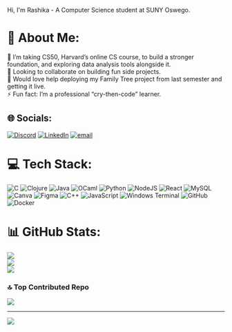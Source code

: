 Hi, I'm Rashika - A Computer Science student at SUNY Oswego.

# 💫 About Me:
🔭 I’m taking CS50, Harvard’s online CS course, to build a stronger foundation, and exploring data analysis tools alongside it.<br>👯 Looking to collaborate on building fun side projects.<br>🤝 Would love help deploying my Family Tree project from last semester and getting it live.<br>⚡ Fun fact:  I’m a professional “cry-then-code” learner.


## 🌐 Socials:
[![Discord](https://img.shields.io/badge/Discord-%237289DA.svg?logo=discord&logoColor=white)](https://discord.gg/ayy33grU) [![LinkedIn](https://img.shields.io/badge/LinkedIn-%230077B5.svg?logo=linkedin&logoColor=white)](https://linkedin.com/in/rashika-simkhada-3804b12ab) [![email](https://img.shields.io/badge/Email-D14836?logo=gmail&logoColor=white)](mailto:rashikasimkhada@gmail.com) 

# 💻 Tech Stack:
![C](https://img.shields.io/badge/c-%2300599C.svg?style=for-the-badge&logo=c&logoColor=white) ![Clojure](https://img.shields.io/badge/Clojure-%23Clojure.svg?style=for-the-badge&logo=Clojure&logoColor=Clojure) ![Java](https://img.shields.io/badge/java-%23ED8B00.svg?style=for-the-badge&logo=openjdk&logoColor=white) ![OCaml](https://img.shields.io/badge/OCaml-%23E98407.svg?style=for-the-badge&logo=ocaml&logoColor=white) ![Python](https://img.shields.io/badge/python-3670A0?style=for-the-badge&logo=python&logoColor=ffdd54) ![NodeJS](https://img.shields.io/badge/node.js-6DA55F?style=for-the-badge&logo=node.js&logoColor=white) ![React](https://img.shields.io/badge/react-%2320232a.svg?style=for-the-badge&logo=react&logoColor=%2361DAFB) ![MySQL](https://img.shields.io/badge/mysql-4479A1.svg?style=for-the-badge&logo=mysql&logoColor=white) ![Canva](https://img.shields.io/badge/Canva-%2300C4CC.svg?style=for-the-badge&logo=Canva&logoColor=white) ![Figma](https://img.shields.io/badge/figma-%23F24E1E.svg?style=for-the-badge&logo=figma&logoColor=white) ![C++](https://img.shields.io/badge/c++-%2300599C.svg?style=for-the-badge&logo=c%2B%2B&logoColor=white) ![JavaScript](https://img.shields.io/badge/javascript-%23323330.svg?style=for-the-badge&logo=javascript&logoColor=%23F7DF1E) ![Windows Terminal](https://img.shields.io/badge/Windows%20Terminal-%234D4D4D.svg?style=for-the-badge&logo=windows-terminal&logoColor=white) ![GitHub](https://img.shields.io/badge/github-%23121011.svg?style=for-the-badge&logo=github&logoColor=white) ![Docker](https://img.shields.io/badge/docker-%230db7ed.svg?style=for-the-badge&logo=docker&logoColor=white)
# 📊 GitHub Stats:
![](https://github-readme-stats.vercel.app/api?username=rasz77&theme=onedark&hide_border=false&include_all_commits=true&count_private=true)<br/>
![](https://nirzak-streak-stats.vercel.app/?user=rasz77&theme=onedark&hide_border=false)<br/>
![](https://github-readme-stats.vercel.app/api/top-langs/?username=rasz77&theme=onedark&hide_border=false&include_all_commits=true&count_private=true&layout=compact)

### 🔝 Top Contributed Repo
![](https://github-contributor-stats.vercel.app/api?username=rasz77&limit=5&theme=blue-green&combine_all_yearly_contributions=true)

---
[![](https://visitcount.itsvg.in/api?id=rasz77&icon=0&color=0)](https://visitcount.itsvg.in)

<!-- Proudly created with GPRM ( https://gprm.itsvg.in ) -->
